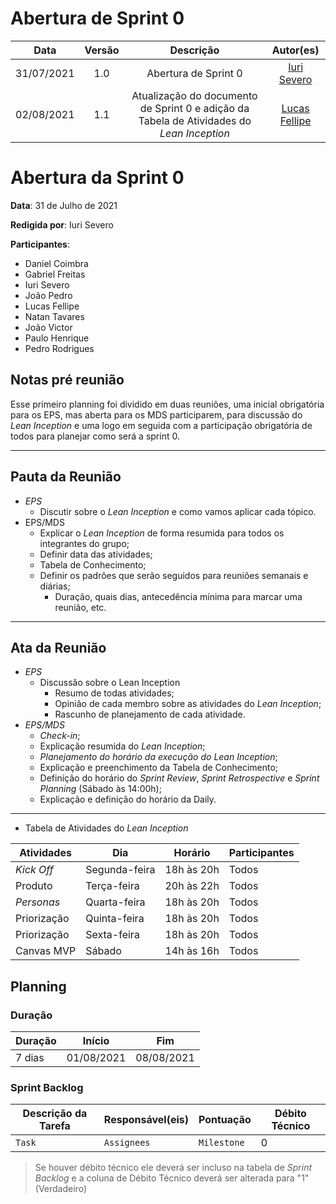 # Abertura de Sprint 0

|    Data    | Versão |         Descrição         |           Autor(es)           |
| :--------: | :----: | :-----------------------: | :---------------------------: |
| 31/07/2021 |  1.0   | Abertura de Sprint 0 | [Iuri Severo](https://github.com/iurisevero) |
| 02/08/2021 |  1.1   | Atualização do documento de Sprint 0 e adição da Tabela de Atividades do _Lean Inception_ | [Lucas Fellipe](https://github.com/lucasfcm9) |

# Abertura da Sprint 0

**Data**: 31 de Julho de 2021

**Redigida por**: Iuri Severo

**Participantes**: 
* Daniel Coimbra
* Gabriel Freitas
* Iuri Severo
* João Pedro
* Lucas Fellipe
* Natan Tavares
* João Victor
* Paulo Henrique
* Pedro Rodrigues

## Notas pré reunião

Esse primeiro planning foi dividido em duas reuniões, uma inicial obrigatória para os EPS, mas aberta para os MDS participarem, para discussão do _Lean Inception_ e uma logo em seguida com a participação obrigatória de todos para planejar como será a sprint 0.

---

## Pauta da Reunião

* *EPS*
  * Discutir sobre o _Lean Inception_ e como vamos aplicar cada tópico.
* EPS/MDS
  * Explicar o _Lean Inception_ de forma resumida para todos os integrantes do grupo;
  * Definir data das atividades;
  * Tabela de Conhecimento;
  * Definir os padrões que serão seguidos para reuniões semanais e diárias;
    * Duração, quais dias, antecedência mínima para marcar uma reunião, etc.

---

## Ata da Reunião

* *EPS*
  * Discussão sobre o Lean Inception
    * Resumo de todas atividades;
    * Opinião de cada membro sobre as atividades do _Lean Inception_;
    * Rascunho de planejamento de cada atividade.
* *EPS/MDS*
  * _Check-in_;
  * Explicação resumida do _Lean Inception_;
  * _Planejamento do horário da execução do Lean Inception_;
  * Explicação e preenchimento da Tabela de Conhecimento;
  * Definição do horário do _Sprint Review_, _Sprint Retrospective_ e _Sprint Planning_ (Sábado às 14:00h);
  * Explicação e definição do horário da Daily.

---

* Tabela de Atividades do _Lean Inception_

| Atividades  | Dia           | Horário    |  Participantes   |
| ----------- | ------------- | ---------- |  -------------   |
| _Kick Off_  | Segunda-feira | 18h às 20h |  Todos           |
| Produto     | Terça-feira   | 20h às 22h |  Todos           |
| _Personas_  | Quarta-feira  | 18h às 20h |  Todos           |
| Priorização | Quinta-feira  | 18h às 20h |  Todos           |
| Priorização | Sexta-feira   | 18h às 20h |  Todos           |
| Canvas MVP  | Sábado        | 14h às 16h |  Todos           |

## Planning

### Duração

| Duração |   Início   |     Fim    |
| ------- | ---------- | ---------- |
| 7 dias  | 01/08/2021 | 08/08/2021 |

### Sprint Backlog

| Descrição da Tarefa | Responsável(eis) | Pontuação | Débito Técnico |
| ------------------- | ---------------- | --------- | -------------- |
| ```Task``` | ```Assignees``` | ```Milestone``` | 0 |

> Se houver débito técnico ele deverá ser incluso na tabela de _Sprint Backlog_ e a coluna de Débito Técnico deverá ser alterada para "1" (Verdadeiro)